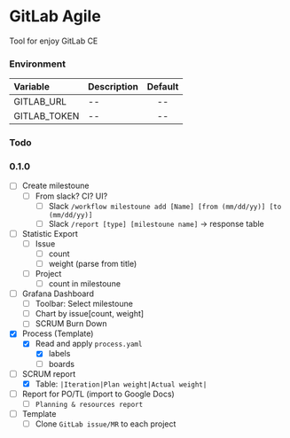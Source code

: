 # GitLab Agile

Tool for enjoy GitLab CE

### Environment

| Variable     | Description | Default |
|:-------------|:------------|:-------:|
| GITLAB_URL   | --          |   --    |
| GITLAB_TOKEN | --          |   --    |

### Todo

### 0.1.0

- [ ] Create milestoune
  - [ ] From slack? CI? UI?
    - [ ] Slack `/workflow milestoune add [Name] [from (mm/dd/yy)] [to (mm/dd/yy)]`
    - [ ] Slack `/report [type] [milestoune name]` -> response table
- [ ] Statistic Export
  - [ ] Issue
    - [ ] count
    - [ ] weight (parse from title)
  - [ ] Project
    - [ ] count in milestoune
- [ ] Grafana Dashboard
  - [ ] Toolbar: Select milestoune
  - [ ] Chart by issue[count, weight]
  - [ ] SCRUM Burn Down
- [x] Process (Template)
  - [x] Read and apply `process.yaml`
    - [x] labels
    - [ ] boards
- [ ] SCRUM report
  - [x] Table: `|Iteration|Plan weight|Actual weight|`
- [ ] Report for PO/TL (import to Google Docs)
  - [ ] `Planning & resources report`
- [ ] Template
  - [ ] Clone `GitLab issue/MR` to each project
